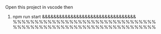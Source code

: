 Open this project in vscode then
1. npm run start
&&&&&&&&&&&&&&&&&&&&&&&&&&&&&&&&&
%%%%%%%%%%%%%%%%%%%%%%%%%%%%%%%%%
%%%%%%%%%%%%%%%%%%%%%%%%%%%%%%%%%